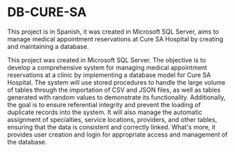 # DB-CURE-SA
This project is in Spanish, it was created in Microsoft SQL Server, aims to manage medical appointment reservations at Cure SA Hospital by creating and maintaining a database.

This project was created in Microsoft SQL Server. The objective is to develop a comprehensive system for managing medical appointment reservations at a clinic by implementing a database model for Cure SA Hospital. 
The system will use stored procedures to handle the large volume of tables through the importation of CSV and JSON files, as well as tables generated with random values to demonstrate its functionality. 
Additionally, the goal is to ensure referential integrity and prevent the loading of duplicate records into the system.
It will also manage the automatic assignment of specialties, service locations, providers, and other tables, ensuring that the data is consistent and correctly linked. 
What's more, it provides user creation and login for appropriate access and management of the database.
